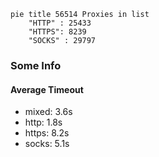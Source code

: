 
```mermaid
pie title 56514 Proxies in list
    "HTTP" : 25433
    "HTTPS": 8239
    "SOCKS" : 29797
```

### Some Info
#### Average Timeout

- mixed: 3.6s
- http: 1.8s
- https: 8.2s
- socks: 5.1s